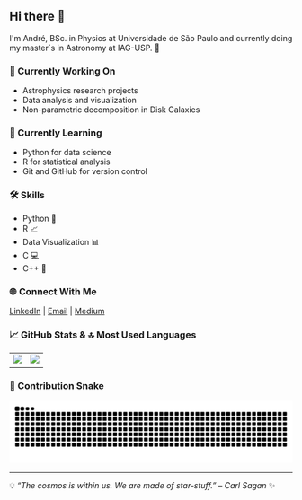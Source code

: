 ## Hi there 👋

I'm André, BSc. in Physics at Universidade de São Paulo and currently doing my master´s in Astronomy at IAG-USP. 🚀

### 🔭 Currently Working On
- Astrophysics research projects
- Data analysis and visualization
- Non-parametric decomposition in Disk Galaxies

### 🌱 Currently Learning
- Python for data science
- R for statistical analysis
- Git and GitHub for version control

### 🛠️ Skills
- Python 🐍
- R 📈
- Data Visualization 📊
- C 💻
- C++ 🚀

### 🌐 Connect With Me
[LinkedIn](www.linkedin.com/in/andretrovello) | [Email](mailto:andre.a.trovello@gmail.com) | [Medium](https://medium.com/@andretrovello)

### 📈 GitHub Stats & 🔝 Most Used Languages
<table>
  <tr>
    <td>
      <img height="150em" src="https://github-readme-stats.vercel.app/api?username=andretrovello&show_icons=true&theme=dracula"/>
    </td>
    <td>
      <img height="150em" src="https://github-readme-stats.vercel.app/api/top-langs/?username=andretrovello&layout=compact&theme=dracula"/>
    </td>
  </tr>
</table>

### 🐍 Contribution Snake
<picture>
  <source media="(prefers-color-scheme: dark)" srcset="https://raw.githubusercontent.com/andretrovello/andretrovello/output/github-contribution-grid-snake-dark.svg">
  <source media="(prefers-color-scheme: light)" srcset="https://raw.githubusercontent.com/andretrovello/andretrovello/output/github-contribution-grid-snake.svg">
  <img alt="github contribution grid snake animation" src="https://raw.githubusercontent.com/andretrovello/andretrovello/output/github-contribution-grid-snake.svg">
</picture>

---

💡 *“The cosmos is within us. We are made of star-stuff.” – Carl Sagan* ✨
